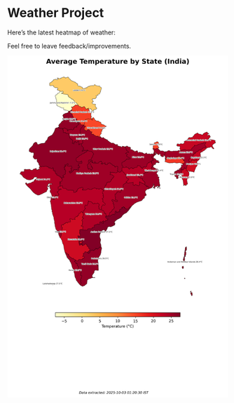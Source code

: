# Weather Project

Here’s the latest heatmap of weather:

Feel free to leave feedback/improvements.

![India Heatmap](docs/assets/india_heatmap.png?v=DED788)
